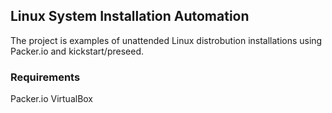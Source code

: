 ## Linux System Installation Automation

The project is examples of unattended Linux distrobution installations using Packer.io and kickstart/preseed.

### Requirements

Packer.io
VirtualBox


